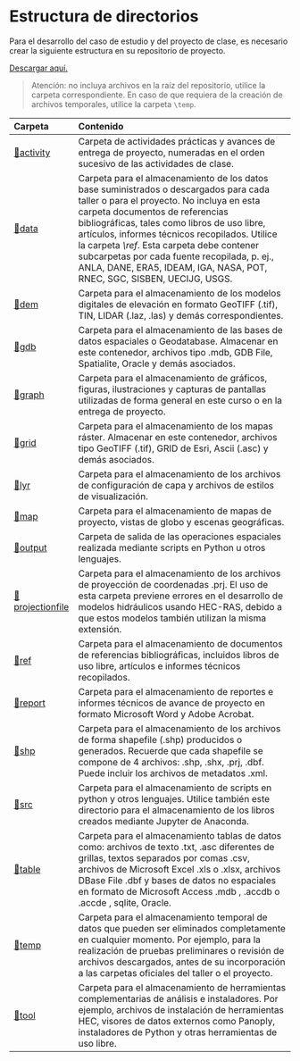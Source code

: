 # Estructura de directorios

Para el desarrollo del caso de estudio y del proyecto de clase, es necesario crear la siguiente estructura en su repositorio de proyecto.

[Descargar aquí.](R.DAPC.File.Structure.zip)

> Atención: no incluya archivos en la raíz del repositorio, utilice la carpeta correspondiente. En caso de que requiera de la creación de archivos temporales, utilice la carpeta `\temp`.

| Carpeta                                            | Contenido                                                                                                                                                                                                                                                                                                                                                                                                                                        |
|:---------------------------------------------------|:-------------------------------------------------------------------------------------------------------------------------------------------------------------------------------------------------------------------------------------------------------------------------------------------------------------------------------------------------------------------------------------------------------------------------------------------------|
| [:open_file_folder:activity](activity)             | Carpeta de actividades prácticas y avances de entrega de proyecto, numeradas en el orden sucesivo de las actividades de clase.                                                                                                                                                                                                                                                                                                                   |
| [:open_file_folder:data](data)                     | Carpeta para el almacenamiento de los datos base suministrados o descargados para cada taller o para el proyecto. No incluya en esta carpeta documentos de referencias bibliográficas, tales como libros de uso libre, artículos, informes técnicos recopilados. Utilice la carpeta _\ref_. Esta carpeta debe contener subcarpetas por cada fuente recopilada, p. ej., ANLA, DANE, ERA5, IDEAM, IGA, NASA, POT, RNEC, SGC, SISBEN, UECIJG, USGS. |
| [:open_file_folder:dem](dem)                       | Carpeta para el almacenamiento de los modelos digitales de elevación en formato GeoTIFF (.tif), TIN, LIDAR (.laz, .las) y demás correspondientes.                                                                                                                                                                                                                                                                                                |
| [:open_file_folder:gdb](gdb)                       | Carpeta para el almacenamiento de las bases de datos espaciales o Geodatabase. Almacenar en este contenedor, archivos tipo .mdb, GDB File, Spatialite, Oracle y demás asociados.                                                                                                                                                                                                                                                                 |
| [:open_file_folder:graph](graph)                   | Carpeta para el almacenamiento de gráficos, figuras, ilustraciones y capturas de pantallas utilizadas de forma general en este curso o en la entrega de proyecto.                                                                                                                                                                                                                                                                                |
| [:open_file_folder:grid](grid)                     | Carpeta para el almacenamiento de los mapas ráster. Almacenar en este contenedor, archivos tipo GeoTIFF (.tif), GRID de Esri, Ascii (.asc) y demás asociados.                                                                                                                                                                                                                                                                                    |
| [:open_file_folder:lyr](lyr)                       | Carpeta para el almacenamiento de los archivos de configuración de capa y archivos de estilos de visualización.                                                                                                                                                                                                                                                                                                                                  |
| [:open_file_folder:map](map)                       | Carpeta para el almacenamiento de mapas de proyecto, vistas de globo y escenas geográficas.                                                                                                                                                                                                                                                                                                                                                      |
| [:open_file_folder:output](output)                 | Carpeta de salida de las operaciones espaciales realizada mediante scripts en Python u otros lenguajes.                                                                                                                                                                                                                                                                                                                                          |
| [:open_file_folder:projectionfile](projectionfile) | Carpeta para el almacenamiento de los archivos de proyección de coordenadas .prj. El uso de esta carpeta previene errores en el desarrollo de modelos hidráulicos usando HEC-RAS, debido a que estos modelos también utilizan la misma extensión.                                                                                                                                                                                                |
| [:open_file_folder:ref](ref)                       | Carpeta para el almacenamiento de documentos de referencias bibliográficas, incluidos libros de uso libre, artículos e informes técnicos recopilados.                                                                                                                                                                                                                                                                                            |
| [:open_file_folder:report](report)                 | Carpeta para el almacenamiento de reportes e informes técnicos de avance de proyecto en formato Microsoft Word y Adobe Acrobat.                                                                                                                                                                                                                                                                                                                  |
| [:open_file_folder:shp](shp)                       | Carpeta para el almacenamiento de los archivos de forma shapefile (.shp) producidos o generados. Recuerde que cada shapefile se compone de 4 archivos: .shp, .shx, .prj, .dbf. Puede incluir los archivos de metadatos .xml.                                                                                                                                                                                                                     |
| [:open_file_folder:src](src)                       | Carpeta para el almacenamiento de scripts en python y otros lenguajes. Utilice también este directorio para el almacenamiento de los libros creados mediante Jupyter de Anaconda.                                                                                                                                                                                                                                                                |
| [:open_file_folder:table](table)                   | Carpeta para el almacenamiento tablas de datos como: archivos de texto .txt, .asc diferentes de grillas, textos separados por comas .csv, archivos de Microsoft Excel .xls o .xlsx, archivos DBase File .dbf y bases de datos no espaciales en formato de Microsoft Access .mdb , .accdb o .accde , sqlite, Oracle.                                                                                                                              |
| [:open_file_folder:temp](temp)                     | Carpeta para el almacenamiento temporal de datos que pueden ser eliminados completamente en cualquier momento. Por ejemplo, para la realización de pruebas preliminares o revisión de archivos descargados, antes de su incorporación a las carpetas oficiales del taller o el proyecto.                                                                                                                                                         |
| [:open_file_folder:tool](tool)                     | Carpeta para el almacenamiento de herramientas complementarias de análisis e instaladores. Por ejemplo, archivos de instalación de herramientas HEC, visores de datos externos como Panoply, instaladores de Python y otras herramientas de uso libre.                                                                                                                                                                                           |
